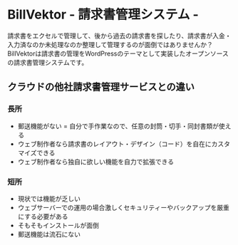 # BillVektor - 請求書管理システム -

請求書をエクセルで管理して、後から過去の請求書を探したり、請求書が入金・入力済なのか未処理なのか整理して管理するのが面倒ではありませんか？
BillVektorは請求書の管理をWordPressのテーマとして実装したオープンソースの請求書管理システムです。

## クラウドの他社請求書管理サービスとの違い

### 長所

* 郵送機能がない = 自分で手作業なので、任意の封筒・切手・同封書類が使える
* ウェブ制作者なら請求書のレイアウト・デザイン（コード）を自在にカスタマイズできる
* ウェブ制作者なら独自に欲しい機能を自力で拡張できる

### 短所

* 現状では機能が乏しい
* ウェブサーバーでの運用の場合激しくセキュリティーやバックアップを厳重にする必要がある
* そもそもインストールが面倒
* 郵送機能は流石にない

